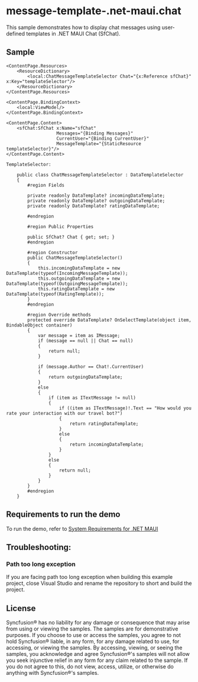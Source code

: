 # message-template-.net-maui.chat
This sample demonstrates how to display chat messages using user-defined templates in .NET MAUI Chat (SfChat).

## Sample

```xaml
<ContentPage.Resources>
    <ResourceDictionary>
        <local:ChatMessageTemplateSelector Chat="{x:Reference sfChat}" x:Key="templateSelector"/>
    </ResourceDictionary>
</ContentPage.Resources>

<ContentPage.BindingContext>
    <local:ViewModel/>
</ContentPage.BindingContext>

<ContentPage.Content>
    <sfChat:SfChat x:Name="sfChat"
                   Messages="{Binding Messages}"
                   CurrentUser="{Binding CurrentUser}"
                   MessageTemplate="{StaticResource templateSelector}"/>
</ContentPage.Content>

TemplateSelector:

    public class ChatMessageTemplateSelector : DataTemplateSelector
    {
        #region Fields

        private readonly DataTemplate? incomingDataTemplate;
        private readonly DataTemplate? outgoingDataTemplate;
        private readonly DataTemplate? ratingDataTemplate;

        #endregion

        #region Public Properties

        public SfChat? Chat { get; set; }
        #endregion

        #region Constructor
        public ChatMessageTemplateSelector()
        {
            this.incomingDataTemplate = new DataTemplate(typeof(IncomingMessageTemplate));
            this.outgoingDataTemplate = new DataTemplate(typeof(OutgoingMessageTemplate));
            this.ratingDataTemplate = new DataTemplate(typeof(RatingTemplate));
        }
        #endregion

        #region Override methods
        protected override DataTemplate? OnSelectTemplate(object item, BindableObject container)
        {
            var message = item as IMessage;
            if (message == null || Chat == null)
            {
                return null;
            }

            if (message.Author == Chat!.CurrentUser)
            {
                return outgoingDataTemplate;
            }
            else
            {
                if (item as ITextMessage != null)
                {
                    if ((item as ITextMessage)!.Text == "How would you rate your interaction with our travel bot?")
                    {
                        return ratingDataTemplate;
                    }
                    else
                    {
                        return incomingDataTemplate;
                    }
                }
                else
                {
                    return null;
                }
            }
        }
        #endregion
    }
```
## Requirements to run the demo

To run the demo, refer to [System Requirements for .NET MAUI](https://help.syncfusion.com/maui/system-requirements)

## Troubleshooting:
### Path too long exception

If you are facing path too long exception when building this example project, close Visual Studio and rename the repository to short and build the project.

## License

Syncfusion® has no liability for any damage or consequence that may arise from using or viewing the samples. The samples are for demonstrative purposes. If you choose to use or access the samples, you agree to not hold Syncfusion® liable, in any form, for any damage related to use, for accessing, or viewing the samples. By accessing, viewing, or seeing the samples, you acknowledge and agree Syncfusion®'s samples will not allow you seek injunctive relief in any form for any claim related to the sample. If you do not agree to this, do not view, access, utilize, or otherwise do anything with Syncfusion®'s samples.